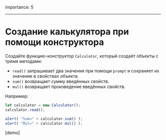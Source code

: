 importance: 5

---

# Создание калькулятора при помощи конструктора

Создайте функцию-конструктор `Calculator`, который создаёт объекты с тремя методами:

- `read()` запрашивает два значения при помощи `prompt` и сохраняет их значение в свойствах объекта.
- `sum()` возвращает сумму введённых свойств.
- `mul()` возвращает произведение введённых свойств.


Например:

```js
let calculator = new Calculator();
calculator.read();

alert( "Sum=" + calculator.sum() );
alert( "Mul=" + calculator.mul() );
```

[demo]

